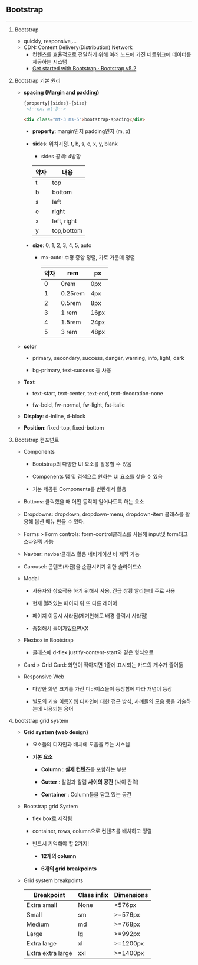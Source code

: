 ## Bootstrap

---

1. Bootstrap
   
   * quickly, responsive,...
   * CDN: Content Delivery(Distribution) Network
     * 컨텐츠를 효율적으로 전달하기 위해 여러 노드에 가진 네트워크에 데이터를 제공하는 시스탬
     * [Get started with Bootstrap · Bootstrap v5.2](https://getbootstrap.com/docs/5.2/getting-started/introduction/)

2. Bootstrap 기본 원리
   
   * **spacing (Margin and padding)**
     
     ```html
     {property}{sides}-{size}
      <!--ex. mt-3-->
     
     <div class="mt-3 ms-5">bootstrap-spacing</div>
     ```
     
     * **property**: margin인지 padding인지 (m, p)
     
     * **sides**: 위치지정. t, b, s, e, x, y, blank
       
       * sides 공백: 4방향
       
       | 약자  | 내용          |
       | --- | ----------- |
       | t   | top         |
       | b   | bottom      |
       | s   | left        |
       | e   | right       |
       | x   | left, right |
       | y   | top,bottom  |
     
     * **size**: 0, 1, 2, 3, 4, 5, auto
       
       * mx-auto: 수평 중앙 정렬, 가로 가운데 정렬
         
         | 약자  | rem     | px   |
         | --- | ------- | ---- |
         | 0   | 0rem    | 0px  |
         | 1   | 0.25rem | 4px  |
         | 2   | 0.5rem  | 8px  |
         | 3   | 1 rem   | 16px |
         | 4   | 1.5rem  | 24px |
         | 5   | 3 rem   | 48px |
   
   * **color**
     
     * primary, secondary, success, danger, warning, info, light, dark
     
     * bg-primary, text-success 등 사용
   
   * **Text**
     
     * text-start, text-center, text-end, text-decoration-none
     
     * fw-bold, fw-normal, fw-light, fst-italic
   
   * **Display**: d-inline, d-block
   
   * **Position**: fixed-top, fixed-bottom

3. Bootstrap 컴포넌트
   
   * Components
     
     - Bootstrap의 다양한 UI 요소를 활용할 수 있음
     
     - Components 탭 및 검색으로 원하는 UI 요소를 찾을 수 있음
     
     - 기본 제공된 Components를 변환해서 활용
   
   * Buttons: 클릭했을 때 어떤 동작이 일어나도록 하는 요소
   
   * Dropdowns: dropdown, dropdown-menu, dropdown-item 클래스를 활용해 옵션 메뉴 만들 수 있다.
   
   * Forms > Form controls: form-control클래스를 사용해 input및 form태그 스타일링 가능
   
   * Navbar: navbar클래스 활용 네비게이션 바 제작 가능
   
   * Carousel: 콘텐츠(사진)을 순환시키기 위한 슬라이드쇼
   
   * Modal
     
     * 사용자와 상호작용 하기 위해서 사용, 긴급 상황 알리는데 주로 사용
     
     * 현재 열려있는 페이지 위 또 다른 레이어
     
     * 페이지 이동시 사라짐(제거안해도 배경 클릭시 사라짐)
     
     * 중첩해서 들어가있으면XX
   
   * Flexbox in Bootstrap
     
     * 클래스에 d-flex justify-content-start와 같은 형식으로 
   
   * Card > Grid Card: 화면이 작아지면 1줄에 표시되는 카드의 개수가 줄어듦
   
   * Responsive Web
     
     * 다양한 화면 크기를 가진 디바이스들이 등장함에 따라 개념이 등장
     
     * 별도의 기술 이름X 웹 디자인에 대한 접근 방식, 사례들의 모음 등을 기술하는데 사용되는 용어

4. bootstrap grid system
   
   * **Grid system (web design)**
     
     * 요소들의 디자인과 배치에 도움을 주는 시스템
     
     * **기본 요소**
       
       * **Column** : **실제 컨텐츠**를 포함하는 부분
       
       * **Gutter** : 칼럼과 칼럼 **사이의 공간** (사이 간격)
       
       * **Container** : Column들을 담고 있는 공간
   
   * Bootstrap grid System
     
     * flex box로 제작됨
     
     * container, rows, column으로 컨텐츠를 배치하고 정렬
     
     * 반드시 기억해야 할 2가지!
       
       * **12개의 column**
       
       * **6개의 grid breakpoints**
   
   * Grid system breakpoints
     
     | Breakpoint        | Class infix | Dimensions |
     | ----------------- | ----------- | ---------- |
     | Extra small       | None        | <576px     |
     | Small             | sm          | >=576px    |
     | Medium            | md          | >=768px    |
     | Large             | lg          | >=992px    |
     | Extra large       | xl          | >=1200px   |
     | Extra extra large | xxl         | >=1400px   |

# 
